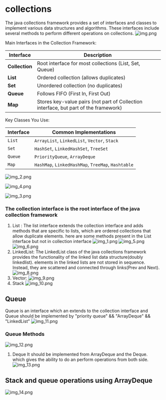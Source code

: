 # collections
The java collections framework provides a set of 
interfaces and classes to implement various data structures
and algorithms. These interfaces include several methods to
perform different operations on collections.
![img.png](img.png)

Main Interfaces in the Collection Framework:

| Interface      | Description                                                                          |
| -------------- | ------------------------------------------------------------------------------------ |
| **Collection** | Root interface for most collections (List, Set, Queue)                               |
| **List**       | Ordered collection (allows duplicates)                                               |
| **Set**        | Unordered collection (no duplicates)                                                 |
| **Queue**      | Follows FIFO (First In, First Out)                                                   |
| **Map**        | Stores key-value pairs (not part of Collection interface, but part of the framework) |


Key Classes You Use:

| Interface | Common Implementations                             |
| --------- | -------------------------------------------------- |
| `List`    | `ArrayList`, `LinkedList`, `Vector`, `Stack`       |
| `Set`     | `HashSet`, `LinkedHashSet`, `TreeSet`              |
| `Queue`   | `PriorityQueue`, `ArrayDeque`                      |
| `Map`     | `HashMap`, `LinkedHashMap`, `TreeMap`, `Hashtable` |


![img_2.png](img_2.png)

![img_4.png](img_4.png)

![img_3.png](img_3.png)
### The collection interface is the root interface of the java collection framework

1) List : The list interface extends the collection interface and adds methods that are specific to lists, which are
ordered collections that allow duplicate elements. here are some methods present in the List interface but not in
collection interface
![img_1.png](img_1.png)
![img_5.png](img_5.png)
![img_6.png](img_6.png)
2) LinkedList: The LinkedList class of the java collections framework provides the functionality
of the linked list data structure(doubly linkedlist).
elements in the linked lists are not stored in sequence. Instead, they are scattered and connected through links(Prev and Next).
![img_8.png](img_8.png)
3) Vector: 
![img_9.png](img_9.png)
4) Stack
![img_10.png](img_10.png)


## Queue
Queue is an interface which an extends to the collection interface
and Queue should be implemented by "priority queue" && "ArrayDeque" && "LinkedList"
![img_11.png](img_11.png)

### Queue Methods
![img_12.png](img_12.png)
1) Deque
It should be implemented from ArrayDeque and the Deque.
which gives the ability to do an perform operations from both side.
![img_13.png](img_13.png)

## Stack and queue operations using ArrayDeque
![img_14.png](img_14.png)
